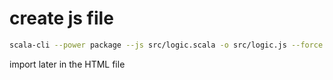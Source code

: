 # create js file

```bash
scala-cli --power package --js src/logic.scala -o src/logic.js --force
```

import later in the HTML file
